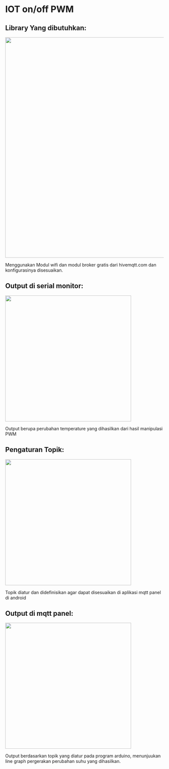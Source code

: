 
# IOT on/off PWM

## Library Yang dibutuhkan:

<p>
  <img src="https://github.com/NauvalMRI/Mikrokontroller/blob/main/IOT%20on%20off%20PWM/Input.jpg" alt="" class="img-responsive" width="700">
</p>
Menggunakan Modul wifi dan modul broker gratis dari hivemqtt.com dan konfigurasinya disesuaikan.

## Output di serial monitor:

<p>
  <img src="https://github.com/NauvalMRI/Mikrokontroller/blob/main/IOT%20on%20off%20PWM/Output.jpg" alt="" class="img-responsive" width="400">
</p>
Output berupa perubahan temperature yang dihasilkan dari hasil manipulasi PWM

## Pengaturan Topik:

<p>
  <img src="https://github.com/NauvalMRI/Mikrokontroller/blob/main/IOT%20on%20off%20PWM/Topik.jpg" alt="" class="img-responsive" width="400">
</p>
Topik diatur dan didefinisikan agar dapat disesuaikan di aplikasi mqtt panel di android

## Output di mqtt panel:

<p>
  <img src="https://github.com/NauvalMRI/Mikrokontroller/blob/main/IOT%20on%20off%20PWM/Panel_MTQQ.png" alt="" class="img-responsive" width="400">
</p>
Output berdasarkan topik yang diatur pada program arduino, menunjuukan line graph pergerakan perubahan suhu yang dihasilkan.



